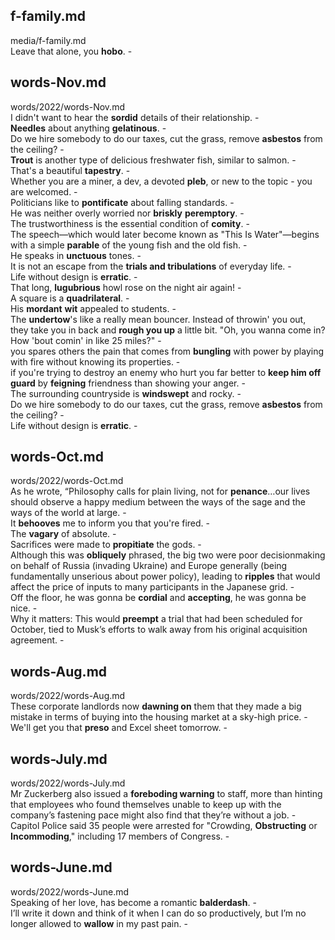 ## f-family.md ## 
media/f-family.md  
Leave that alone, you **hobo**. -  

## words-Nov.md ## 
words/2022/words-Nov.md  
I didn't want to hear the **sordid** details of their relationship. -  
**Needles** about anything **gelatinous**. -  
Do we hire somebody to do our taxes, cut the grass, remove **asbestos** from the ceiling? -  
**Trout** is another type of delicious freshwater fish, similar to salmon. -   
That's a beautiful **tapestry**. -  
Whether you are a miner, a dev, a devoted **pleb**, or new to the topic - you are welcomed. -  
Politicians like to **pontificate** about falling standards. -  
He was neither overly worried nor **briskly** **peremptory**. -  
The trustworthiness is the essential condition of **comity**. -  
The speech—which would later become known as "This Is Water"—begins with a simple **parable** of the young fish and the old fish. -  
He speaks in **unctuous** tones. -  
It is not an escape from the **trials and tribulations** of everyday life. -  
Life without design is **erratic**. -  
That long, **lugubrious** howl rose on the night air again! -  
A square is a **quadrilateral**. -  
His **mordant** **wit** appealed to students. -  
The **undertow**'s like a really mean bouncer. Instead of throwin' you out, they take you in back and **rough you up** a little bit. "Oh, you wanna come in? How 'bout comin' in like 25 miles?" -  
you spares others the pain that comes from **bungling** with power by playing with fire without knowing its properties. -  
if you're trying to destroy an enemy who hurt you far better to **keep him off guard** by **feigning** friendness than showing your anger. -  
The surrounding countryside is **windswept** and rocky. -  
Do we hire somebody to do our taxes, cut the grass, remove **asbestos** from the ceiling? -  
Life without design is **erratic**. -  

## words-Oct.md ## 
words/2022/words-Oct.md  
As he wrote, “Philosophy calls for plain living, not for **penance**…our lives should observe a happy medium between the ways of the sage and the ways of the world at large. -  
It **behooves** me to inform you that you're fired. -  
The **vagary** of absolute. -  
Sacrifices were made to **propitiate** the gods. -  
Although this was **obliquely** phrased, the big two were poor decisionmaking on behalf of Russia (invading Ukraine) and Europe generally (being fundamentally unserious about power policy), leading to **ripples** that would affect the price of inputs to many participants in the Japanese grid. -  
Off the floor, he was gonna be **cordial** and **accepting**, he was gonna be nice. -  
Why it matters: This would **preempt** a trial that had been scheduled for October, tied to Musk’s efforts to walk away from his original acquisition agreement. -  

## words-Aug.md ## 
words/2022/words-Aug.md  
These corporate landlords now **dawning on** them that they made a big mistake in terms of buying into the housing market at a sky-high price. -  
We'll get you that **preso** and Excel sheet tomorrow. -  

## words-July.md ## 
words/2022/words-July.md  
Mr Zuckerberg also issued a **foreboding warning** to staff, more than hinting that employees who found themselves unable to keep up with the company’s fastening pace might also find that they’re without a job. -  
Capitol Police said 35 people were arrested for "Crowding, **Obstructing** or **Incommoding**," including 17 members of Congress. -  

## words-June.md ## 
words/2022/words-June.md  
Speaking of her love, has become a romantic **balderdash**. -  
I’ll write it down and think of it when I can do so productively, but I’m no longer allowed to **wallow** in my past pain. -  
